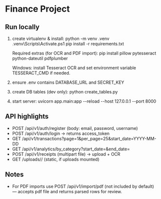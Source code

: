 # Finance Project

## Run locally
1. create virtualenv & install:
   python -m venv .venv
   .venv\Scripts\Activate.ps1
   pip install -r requirements.txt

   Required extras (for OCR and PDF import):
   pip install pillow pytesseract python-dateutil pdfplumber

   Windows: install Tesseract OCR and set environment variable TESSERACT_CMD if needed.

2. ensure .env contains DATABASE_URL and SECRET_KEY
3. create DB tables (dev only):
   python create_tables.py
4. start server:
   uvicorn app.main:app --reload --host 127.0.0.1 --port 8000

## API highlights
- POST /api/v1/auth/register  (body: email, password, username)
- POST /api/v1/auth/login  -> returns access_token
- GET /api/v1/transactions?page=1&per_page=25&start_date=YYYY-MM-DD
- GET /api/v1/analytics/by_category?start_date=&end_date=
- POST /api/v1/receipts (multipart file) -> upload + OCR
- GET /uploads/<user>/<file> (static, if uploads mounted)

## Notes
- For PDF imports use POST /api/v1/import/pdf (not included by default) — accepts pdf file and returns parsed rows for review.
